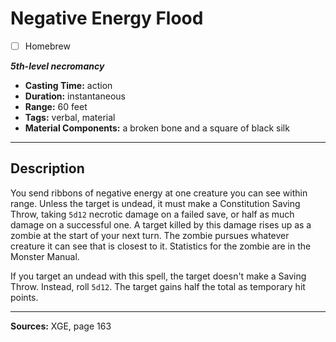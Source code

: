 # Negative Energy Flood
- [ ] Homebrew

***5th-level necromancy***
- **Casting Time:** action
- **Duration:** instantaneous
- **Range:** 60 feet
- **Tags:** verbal, material
- **Material Components:** a broken bone and a square of black silk

---

## Description
You send ribbons of negative energy at one creature you can see within range.
Unless the target is undead, it must make a Constitution Saving Throw, taking `5d12` necrotic damage on a failed save, or half as much damage on a successful one.
A target killed by this damage rises up as a zombie at the start of your next turn.
The zombie pursues whatever creature it can see that is closest to it.
Statistics for the zombie are in the Monster Manual.

If you target an undead with this spell, the target doesn't make a Saving Throw.
Instead, roll `5d12`.
The target gains half the total as temporary hit points.

---

**Sources:** XGE, page 163
